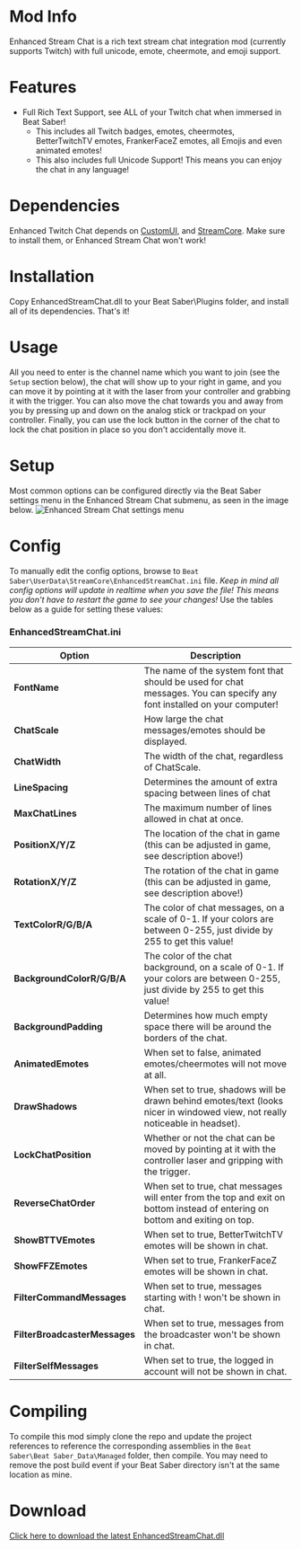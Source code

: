# Mod Info
Enhanced Stream Chat is a rich text stream chat integration mod (currently supports Twitch) with full unicode, emote, cheermote, and emoji support.

# Features
- Full Rich Text Support, see ALL of your Twitch chat when immersed in Beat Saber!
  - This includes all Twitch badges, emotes, cheermotes, BetterTwitchTV emotes, FrankerFaceZ emotes, all Emojis and even animated emotes!
  - This also includes full Unicode Support! This means you can enjoy the chat in any language!

# Dependencies
Enhanced Twitch Chat depends on [CustomUI](https://github.com/brian91292/BeatSaberCustomUI/releases), and [StreamCore](https://github.com/brian91292/StreamCore/releases). Make sure to install them, or Enhanced Stream Chat won't work!
  
# Installation
Copy EnhancedStreamChat.dll to your Beat Saber\Plugins folder, and install all of its dependencies. That's it!

# Usage
All you need to enter is the channel name which you want to join (see the `Setup` section below), the chat will show up to your right in game, and you can move it by pointing at it with the laser from your controller and grabbing it with the trigger. You can also move the chat towards you and away from you by pressing up and down on the analog stick or trackpad on your controller. Finally, you can use the lock button in the corner of the chat to lock the chat position in place so you don't accidentally move it.

# Setup
Most common options can be configured directly via the Beat Saber settings menu in the Enhanced Stream Chat submenu, as seen in the image below. 
![Enhanced Stream Chat settings menu](https://i.imgur.com/GSPmjPb.jpg)

# Config
To manually edit the config options, browse to `Beat Saber\UserData\StreamCore\EnhancedStreamChat.ini` file.  *Keep in mind all config options will update in realtime when you save the file! This means you don't have to restart the game to see your changes!* Use the tables below as a guide for setting these values:

### EnhancedStreamChat.ini
| Option | Description |
| - | - |
| **FontName** | The name of the system font that should be used for chat messages. You can specify any font installed on your computer! |
| **ChatScale** | How large the chat messages/emotes should be displayed. |
| **ChatWidth** | The width of the chat, regardless of ChatScale. |
| **LineSpacing** | Determines the amount of extra spacing between lines of chat |
| **MaxChatLines** | The maximum number of lines allowed in chat at once. |
| **PositionX/Y/Z** | The location of the chat in game (this can be adjusted in game, see description above!) |
| **RotationX/Y/Z** | The rotation of the chat in game (this can be adjusted in game, see description above!) |
| **TextColorR/G/B/A** | The color of chat messages, on a scale of 0-1. If your colors are between 0-255, just divide by 255 to get this value! |
| **BackgroundColorR/G/B/A** | The color of the chat background, on a scale of 0-1. If your colors are between 0-255, just divide by 255 to get this value! |
| **BackgroundPadding** | Determines how much empty space there will be around the borders of the chat. |
| **AnimatedEmotes** | When set to false, animated emotes/cheermotes will not move at all. |
| **DrawShadows** | When set to true, shadows will be drawn behind emotes/text (looks nicer in windowed view, not really noticeable in headset). |
| **LockChatPosition** | Whether or not the chat can be moved by pointing at it with the controller laser and gripping with the trigger. |
| **ReverseChatOrder** | When set to true, chat messages will enter from the top and exit on bottom instead of entering on bottom and exiting on top. |
| **ShowBTTVEmotes** | When set to true, BetterTwitchTV emotes will be shown in chat. |
| **ShowFFZEmotes** | When set to true, FrankerFaceZ emotes will be shown in chat. |
| **FilterCommandMessages** | When set to true, messages starting with ! won't be shown in chat. |
| **FilterBroadcasterMessages** | When set to true, messages from the broadcaster won't be shown in chat. |
| **FilterSelfMessages** | When set to true, the logged in account will not be shown in chat. |

# Compiling
To compile this mod simply clone the repo and update the project references to reference the corresponding assemblies in the `Beat Saber\Beat Saber_Data\Managed` folder, then compile. You may need to remove the post build event if your Beat Saber directory isn't at the same location as mine.

# Download
[Click here to download the latest EnhancedStreamChat.dll](https://github.com/brian91292/EnhancedStreamChat/releases)
